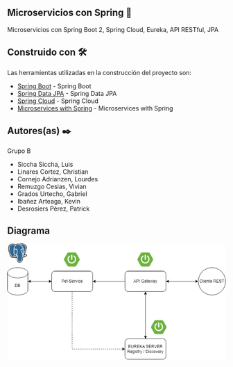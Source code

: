 ## Microservicios con Spring 🚀

Microservicios con Spring Boot 2, Spring Cloud, Eureka, API RESTful, JPA

## Construido con 🛠️

Las herramientas utilizadas en la construcción del proyecto son:

* [Spring Boot](https://spring.io/projects/spring-boot) - Spring Boot
* [Spring Data JPA](https://spring.io/projects/spring-data-jpa) - Spring Data JPA
* [Spring Cloud](https://spring.io/projects/spring-cloud) - Spring Cloud
* [Microservices with Spring](https://spring.io/blog/2015/07/14/microservices-with-spring) - Microservices with Spring


## Autores(as) ✒️

Grupo B
* Siccha Siccha, Luis
* Linares Cortez, Christian
* Cornejo Adrianzen, Lourdes
* Remuzgo Cesias, Vivian
* Grados Urtecho, Gabriel
* Ibañez Arteaga, Kevin
* Desrosiers Pérez, Patrick

## Diagrama

![Microservicios](README/img/diagrama.png)

